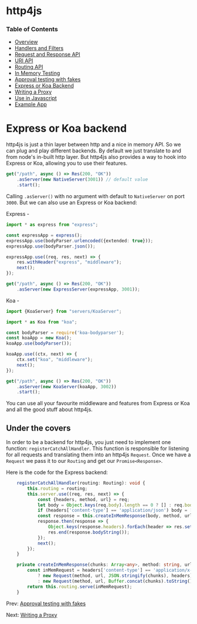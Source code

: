 # http4js

### Table of Contents

- [Overview](/http4js/#basics)
- [Handlers and Filters](/http4js/Handlers-and-filters/#handlers-and-filters)
- [Request and Response API](/http4js/Request-and-response-api/#request-and-response-api)
- [URI API](/http4js/Uri-api/#uri-api)
- [Routing API](/http4js/Routing-api/#routing-api)
- [In Memory Testing](/http4js/In-memory-testing/#in-memory-testing)
- [Approval testing with fakes](/http4js/Approval-testing-with-fakes/#approval-testing-with-fakes)
- [Express or Koa Backend](/http4js/Express-or-koa-backend/#express-or-koa-backend)
- [Writing a Proxy](/http4js/Proxy/#proxy)
- [Use in Javascript](/http4js/Use-in-javascript/#how-to-require-and-use-http4js-in-js)
- [Example App](https://github.com/TomShacham/http4js-eg)

# Express or Koa backend

http4js is just a thin layer between http and a nice in memory API. So
we can plug and play different backends. By default we just translate 
to and from node's in-built http layer. But http4js also provides a 
way to hook into Express or Koa, allowing you to use their features.

```typescript
get("/path", async () => Res(200, "OK"))
    .asServer(new NativeServer(3001)) // default value
    .start();
```

Calling `.asServer()` with no argument with default to `NativeServer` on port `3000`.
But we can also use an Express or Koa backend:
 
Express -

```typescript
import * as express from "express";

const expressApp = express();
expressApp.use(bodyParser.urlencoded({extended: true}));
expressApp.use(bodyParser.json());

expressApp.use((req, res, next) => {
    res.withHeader("express", "middleware");
    next();
});

get("/path", async () => Res(200, "OK"))
    .asServer(new ExpressServer(expressApp, 3001));

```

Koa -

```typescript
import {KoaServer} from "servers/KoaServer";

import * as Koa from "koa";

const bodyParser = require('koa-bodyparser');
const koaApp = new Koa();
koaApp.use(bodyParser());

koaApp.use((ctx, next) => {
    ctx.set("koa", "middleware");
    next();
});

get("/path", async () => Res(200, "OK"))
    .asServer(new KoaServer(koaApp, 3002))
    .start();
```

You can use all your favourite middleware and features from Express or Koa
and all the good stuff about http4js. 

## Under the covers

In order to be a backend for http4js, you just need to implement one 
function: `registerCatchAllHandler`. This function is responsible for 
listening for all requests and translating them into an http4js `Request`.
Once we have a `Request` we pass it to our `Routing` and get our 
`Promise<Response>`. 

Here is the code for the Express backend:

```typescript
    registerCatchAllHandler(routing: Routing): void {
        this.routing = routing;
        this.server.use((req, res, next) => {
            const {headers, method, url} = req;
            let body = Object.keys(req.body).length == 0 ? [] : req.body;
            if (headers['content-type'] == 'application/json') body = [Buffer.from(JSON.stringify(body))];
            const response = this.createInMemResponse(body, method, url, headers);
            response.then(response => {
                Object.keys(response.headers).forEach(header => res.setHeader(header, response.headers[header]));
                res.end(response.bodyString());
            });
            next();
        });
    }

    private createInMemResponse(chunks: Array<any>, method: string, url: string, headers: {}): Promise<Response> {
        const inMemRequest = headers['content-type'] == 'application/x-www-form-urlencoded'
            ? new Request(method, url, JSON.stringify(chunks), headers).withForm(chunks)
            : new Request(method, url, Buffer.concat(chunks).toString(), headers);
        return this.routing.serve(inMemRequest);
    }
```

Prev: [Approval testing with fakes](/http4js/Approval-testing-with-fakes/#approval-testing-with-fakes)

Next: [Writing a Proxy](/http4js/Proxy/#proxy)
